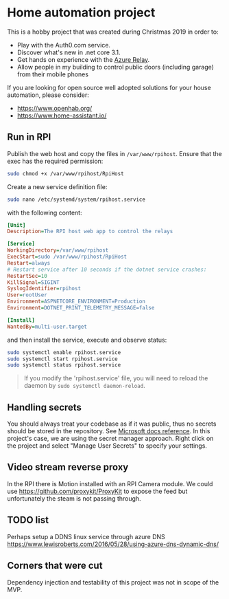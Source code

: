 # Home automation project

This is a hobby project that was created during Christmas 2019 in order to:
- Play with the Auth0.com service.
- Discover what's new in .net core 3.1.
- Get hands on experience with the [Azure Relay](https://docs.microsoft.com/en-us/azure/service-bus-relay/relay-what-is-it).
- Allow people in my building to control public doors (including garage) from their mobile phones

If you are looking for open source well adopted solutions for your house automation, please consider:
- https://www.openhab.org/
- https://www.home-assistant.io/

## Run in RPI

Publish the web host and copy the files in `/var/www/rpihost`. 
Ensure that the exec has the required permission:
``` bash
sudo chmod +x /var/www/rpihost/RpiHost
```

Create a new service definition file:

```  bash
sudo nano /etc/systemd/system/rpihost.service
```

with the following content:

``` ini
[Unit]
Description=The RPI host web app to control the relays

[Service]
WorkingDirectory=/var/www/rpihost
ExecStart=sudo /var/www/rpihost/RpiHost
Restart=always
# Restart service after 10 seconds if the dotnet service crashes:
RestartSec=10
KillSignal=SIGINT
SyslogIdentifier=rpihost
User=rootUser
Environment=ASPNETCORE_ENVIRONMENT=Production
Environment=DOTNET_PRINT_TELEMETRY_MESSAGE=false

[Install]
WantedBy=multi-user.target
```

and then install the service, execute and observe status:

``` bash
sudo systemctl enable rpihost.service
sudo systemctl start rpihost.service
sudo systemctl status rpihost.service
```

> If you modify the 'rpihost.service' file, you will need to reload the daemon by `sudo systemctl daemon-reload`. 

## Handling secrets

You should always treat your codebase as if it was public, thus no secrets should be stored in the repository. See [Microsoft docs reference](https://docs.microsoft.com/en-us/aspnet/core/security/app-secrets?view=aspnetcore-3.1).
In this project's case, we are using the secret manager approach. Right click on the project and select "Manage User Secrets" to specify your settings.

## Video stream reverse proxy

In the RPI there is Motion installed with an RPI Camera module. We could use https://github.com/proxykit/ProxyKit to expose the feed but unfortunately the steam is not passing through.

## TODO list

Perhaps setup a DDNS linux service through azure DNS
https://www.lewisroberts.com/2016/05/28/using-azure-dns-dynamic-dns/


## Corners that were cut

Dependency injection and testability of this project was not in scope of the MVP.